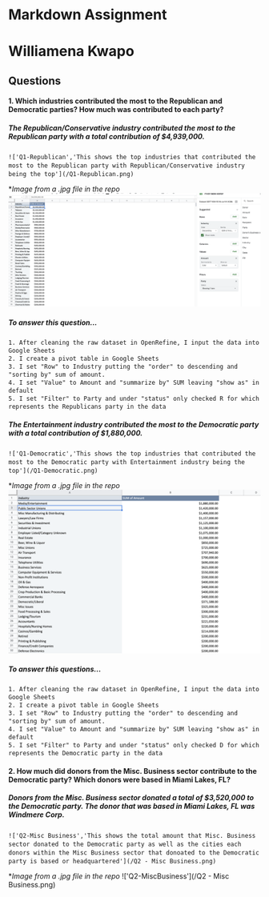 # Markdown Assignment
# Williamena Kwapo
## Questions
#### 1. Which industries contributed the most to the Republican and Democratic parties? How much was contributed to each party?
##### *The Republican/Conservative industry contributed the most to the Republican party with a total contribution of $4,939,000.*
`!['Q1-Republican','This shows the top industries that contributed the most to the Republican party with Republican/Conservative industry being the top'](/Q1-Republican.png)`

**Image from a .jpg file in the repo*
!['Q1-Republican'](/Q1-Republican.png)
##### To answer this question...
    1. After cleaning the raw dataset in OpenRefine, I input the data into Google Sheets
    2. I create a pivot table in Google Sheets
    3. I set "Row" to Industry putting the "order" to descending and "sorting by" sum of amount.
    4. I set "Value" to Amount and "summarize by" SUM leaving "show as" in default
    5. I set "Filter" to Party and under "status" only checked R for which represents the Republicans party in the data
##### *The Entertainment industry contributed the most to the Democratic party with a total contribution of $1,880,000.*
`!['Q1-Democratic','This shows the top industries that contributed the most to the Democratic party with Entertainment industry being the top'](/Q1-Democratic.png)`

**Image from a .jpg file in the repo*
!['Q1-Democratic'](/Q1-Democratic.png)
##### To answer this questions...
    1. After cleaning the raw dataset in OpenRefine, I input the data into Google Sheets
    2. I create a pivot table in Google Sheets
    3. I set "Row" to Industry putting the "order" to descending and "sorting by" sum of amount.
    4. I set "Value" to Amount and "summarize by" SUM leaving "show as" in default
    5. I set "Filter" to Party and under "status" only checked D for which represents the Democratic party in the data
#### 2. How much did donors from the Misc. Business sector contribute to the Democratic party? Which donors were based in Miami Lakes, FL?
##### *Donors from the Misc. Business sector donated a total of $3,520,000 to the Democratic party. The donor that was based in Miami Lakes, FL was Windmere Corp.*
`!['Q2-Misc Business','This shows the total amount that Misc. Business sector donated to the Democratic party as well as the cities each donors within the Misc Business sector that donoated to the Democratic party is based or headquartered'](/Q2 - Misc Business.png)`

**Image from a .jpg file in the repo*
!['Q2-MiscBusiness'](/Q2 - Misc Business.png)

